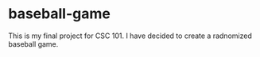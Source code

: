 # baseball-game
This is my final project for CSC 101. I have decided to create a radnomized baseball game. 
